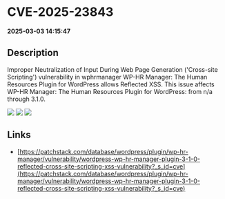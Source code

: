 # CVE-2025-23843

**2025-03-03 14:15:47**

## Description
Improper Neutralization of Input During Web Page Generation ('Cross-site Scripting') vulnerability in wphrmanager WP-HR Manager: The Human Resources Plugin for WordPress allows Reflected XSS. This issue affects WP-HR Manager: The Human Resources Plugin for WordPress: from n/a through 3.1.0.

![](https://img.shields.io/static/v1?label=Score&message=7.1&color=red)
![](https://img.shields.io/static/v1?label=Severity&message=HIGH&color=red)
![](https://img.shields.io/static/v1?label=CWE&message=XSS&color=green)

## Links
- [https://patchstack.com/database/wordpress/plugin/wp-hr-manager/vulnerability/wordpress-wp-hr-manager-plugin-3-1-0-reflected-cross-site-scripting-xss-vulnerability?_s_id=cve](https://patchstack.com/database/wordpress/plugin/wp-hr-manager/vulnerability/wordpress-wp-hr-manager-plugin-3-1-0-reflected-cross-site-scripting-xss-vulnerability?_s_id=cve)
